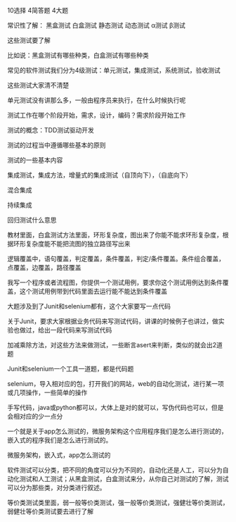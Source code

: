 10选择
4简答题
4大题

常识性了解：
黑盒测试
白盒测试
静态测试
动态测试
α测试
β测试

这些测试要了解

比如说：黑盒测试有哪些种类，白盒测试有哪些种类

常见的软件测试我们分为4级测试：单元测试，集成测试，系统测试，验收测试

这些测试大家清不清楚

单元测试没有讲那么多，一般由程序员来执行，在什么时候执行呢

测试工作在哪个阶段开始，需求，设计，编码？需求阶段开始工作

测试的概念：TDD测试驱动开发

测试的过程当中遵循哪些基本的原则

测试的一些基本内容

集成测试，集成方法，增量式的集成测试（自顶向下），（自底向下）

混合集成

持续集成

回归测试什么意思

教材里面，白盒测试方法里面，环形复杂度，图出来了你能不能求环形复杂度，根据环形复杂度能不能把流图的独立路径写出来

逻辑覆盖中，语句覆盖，判定覆盖，条件覆盖，判定/条件覆盖。条件组合覆盖，点覆盖，边覆盖，路径覆盖


我写一个程序或者流程图，你提供一个测试用例，要求你这个测试用例达到条件覆盖，这个测试用例带到代码里面去运行能不能达到条件覆盖

大题涉及到了Junit和selenium都有，这个大家要写一点代码

关于Junit，要求大家根据业务代码来写测试代码，讲课的时候例子也讲过，做实验也做过，给出一段代码来写测试代码

加减乘除方法，对这些方法来做测试，一些断言asert来判断，类似的就会出2道题

Junit和selenium一个工具一道题，都是代码题

selenium，导入相对应的包，打开我们的网站，web的自动化测试，进行某一项或几项操作，一些简单的操作

手写代码，java或python都可以，大体上是对的就可以，写伪代码也可以，但是会相对应的少一点分


一个就是关于app怎么测试的，微服务架构这个应用程序我们是怎么进行测试的，嵌入式的程序我们是怎么进行测试的。

微服务架构，嵌入式，app怎么测试的

软件测试可以分类，把不同的角度可以分为不同的，自动化还是人工，可以分为自动化测试和人工测试；从黑盒测试，白盒测试来分，从你自己对测试的了解，测试可以分为那些类，对分类进行叙述。

等价类测试类里面，弱一般等价类测试，强一般等价类测试，强健壮等价类测试，弱健壮等价类测试要去进行了解

